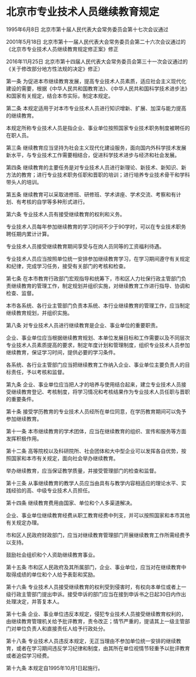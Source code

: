 # 北京市专业技术人员继续教育规定

1995年6月8日 北京市第十届人民代表大会常务委员会第十七次会议通过

2001年5月18日 北京市第十一届人民代表大会常务委员会第二十六次会议通过的《北京市专业技术人员继续教育规定修正案》修正

2016年11月25日 北京市第十四届人民代表大会常务委员会第三十一次会议通过的《关于修改部分地方性法规的决定》修正）

<!-- INFO END -->

第一条 为促进本市继续教育发展，提高专业技术人员素质，适应社会主义现代化建设的需要，根据《中华人民共和国教育法》、《中华人民共和国科学技术进步法》和国家有关规定，结合本市实际，制定本规定。

第二条 本规定适用于对本市专业技术人员进行知识增新、扩展、加深与能力提高的继续教育。

本规定所称专业技术人员是指企业、事业单位按照国家专业技术职务制度被聘任的在职人员。

第三条 继续教育应当坚持为社会主义现代化建设服务，面向国内外科学技术发展新水平，与专业技术工作需要相结合，促进科学技术进步与经济和社会发展。

第四条 继续教育的主要任务是对专业技术人员进行新理论、新技术、新知识、新方法的教育；进行专业技术职务任职和晋职的培训；进行培养专业技术骨干和学科带头人的培训。

第五条 继续教育可以采取进修班、研修班、学术讲座、学术交流、考察和有计划、有考核的自学等多种形式进行。

第六条 专业技术人员有接受继续教育的权利和义务。

专业技术人员每年参加继续教育的学习时间不少于90学时，可以在专业技术职务聘任期内累计计算。

专业技术人员接受继续教育期间享受与在岗人员同等的工资福利待遇。

专业技术人员应当按照单位统一安排参加继续教育学习，在学习期间遵守有关规定和纪律，完成学习任务，接受有关部门的考核和检查。

第七条 在本市教育行政部门宏观指导和统筹下，市和区人力社保行政主管部门负责继续教育的管理工作，制定规划并组织实施，对继续教育工作进行指导、协调和检查、监督。

本市各系统、各行业主管部门负责本系统、本行业继续教育的管理工作，应当制定继续教育规划，并组织实施。

第八条 对专业技术人员进行继续教育是企业、事业单位的重要职责。

企业、事业单位应当根据继续教育规划、本单位发展目标和工作需要以及不同层次专业技术人员素质提高的要求，制定年度计划和管理制度，组织专业技术人员参加继续教育，保证学习时间，提供必要的学习条件。

各系统、各行业主管部门应当把继续教育工作纳入企业、事业单位主要负责人的目标责任，予以考核和监督。

第九条 企业、事业单位应当把人才的培养与使用结合起来，建立专业技术人员接受继续教育登记、考核制度，将学习情况和考核结果作为专业技术人员任职与晋职的重要条件。

第十条 接受学历教育的专业技术人员经所在单位同意，在学历教育期间可以免予参加继续教育。

第十一条 本市继续教育的学术团体，应当在继续教育的组织、宣传和服务等方面发挥积极作用。

第十二条 高等院校以及科研院所、社会团体和大中型企业可以发挥各自优势，按照国家和本市有关规定，面向社会举办继续教育。

举办继续教育，应当保证教学质量，并接受管理部门的检查和监督。

第十三条 从事继续教育的教学人员应当由具有与教学内容相适应的理论水平、实践经验的高、中级专业技术人员担任。

第十四条 继续教育费用由国家、单位和个人多渠道解决。

企业、事业单位继续教育经费从职工教育经费中列支，并可以按照国家和本市其他有关规定办理。

市和区人民政府财政部门，应当对继续教育管理部门开展继续教育工作所需经费予以支持。

鼓励社会组织和个人资助继续教育事业。

第十五条 市和区人民政府及其所属部门，企业、事业单位，应当对在继续教育中取得成绩的单位和个人给予表彰和奖励。

第十六条 专业技术人员接受继续教育的权利受到侵害时，有权向本单位或者上一级行政主管部门提出申诉。接受申诉的部门应当在接到申诉书之日起30日内作出处理决定，并答复本人。

第十七条 企业、事业单位违反本规定，侵犯专业技术人员接受继续教育权利的，由继续教育管理机关给予批评教育，责令改正；情节严重的，提请其上一级主管部门对单位负责人和直接责任人给予行政处分。

第十八条 专业技术人员违反本规定，无正当理由不参加单位统一安排的继续教育，或者在学习期间违反学习纪律和制度，由其所在单位视情节轻重予以批评教育或者追偿学习经费。

第十九条 本规定自1995年10月1日起施行。

